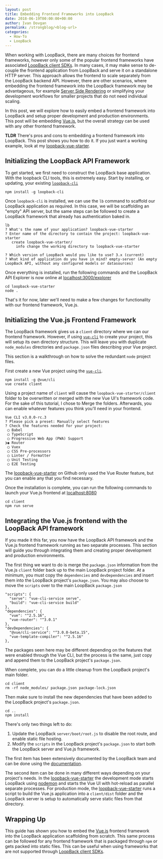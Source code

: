 ```yaml
---
layout: post
title: Embedding Frontend Frameworks into LoopBack
date: 2018-06-19T00:00:00+00:00
author: Ivan Dovgan
permalink: /strongblog/<blog-url>
categories:
  - How-To
  - LoopBack
---
```


When working with LoopBack, there are many choices for frontend frameworks, however only some of the popular frontend frameworks have associated [LoopBack client SDKs](https://loopback.io/doc/en/lb3/Client-SDKs.html). In many cases, it may make sense to de-couple the frontend application from LoopBack and serve it on a standalone HTTP server. This approach allows the frontend to scale separately from the LoopBack backend API. However, there are other scenarios, where embedding the frontend framework into the LoopBack framework may be advantageous, for example [Server Side Rendering](https://ssr.vuejs.org/) or simplifying your development workflows for smaller projects that do not need individual scaling. 

In this post, we will explore how to easily embed a frontend framework into LoopBack and setup proper development and production environments. This post will be embedding [Vue.js](https://vuejs.org/), but the overall strategy can be used with any other frontend framework.

**TLDR** There's pros and cons to embedding a frontend framework into LoopBack. This post shows you how to do it. If you just want a working example, look at my [loopback-vue-starter](https://github.com/ivandov/loopback-vue-starter).

## Initializing the LoopBack API Framework
To get started, we first need to construct the LoopBack base application. With the loopback CLI tools, this is extremely easy. Start by installing, or updating, your existing [`loopback-cli`](https://www.npmjs.com/package/loopback-cli)

```
npm install -g loopback-cli
```

Once `loopback-cli` is installed, we can use the `lb` command to scaffold our LoopBack application as required. In this case, we will be scaffolding an "empty" API server, but the same steps can be followed to create a LoopBack framework that already has authentication baked in.

```
lb
? What's the name of your application? loopback-vue-starter
? Enter name of the directory to contain the project: loopback-vue-starter
   create loopback-vue-starter/
     info change the working directory to loopback-vue-starter

? Which version of LoopBack would you like to use? 3.x (current)
? What kind of application do you have in mind? empty-server (An empty LoopBack API, without any configured models or datasources)
```

Once everything is installed, run the following commands and the LoopBack API Explorer is now online at [localhost:3000/explorer](http://localhost:3000/explorer/)

```
cd loopback-vue-starter 
node .
```

That's it for now, later we'll need to make a few changes for functionality with our frontend framework, Vue.js.

## Initializing the Vue.js Frontend Framework
The LoopBack framework gives us a `client` directory where we can our frontend framework. However, if using [`vue-cli`](https://cli.vuejs.org/) to create your project, this will setup its own directory structure. This will leave you with duplicate `node_modules` directories and `package.json` files describing your Vue project.

This section is a walkthrough on how to solve the redundant `node` project files.

First create a new Vue project using the [`vue-cli`](https://cli.vuejs.org/). 

```
npm install -g @vue/cli
vue create client
```

Using a project name of `client` will cause the `loopback-vue-starter/client` folder to be overwritten or merged with the new Vue UI's framework code. For the sake of this tutorial, I chose to Merge the folders. Afterwards, you can enable whatever features you think you'll need in your frontend. 

```
Vue CLI v3.0.0-rc.3
? Please pick a preset: Manually select features
? Check the features needed for your project:
 ◯ Babel
 ◯ TypeScript
 ◯ Progressive Web App (PWA) Support
❯◉ Router
 ◯ Vuex
 ◯ CSS Pre-processors
 ◯ Linter / Formatter
 ◯ Unit Testing
 ◯ E2E Testing
```

The [loopback-vue-starter](https://github.com/ivandov/loopback-vue-starter) on Github only used the Vue Router feature, but you can enable any that you find necessary.

Once the installation is complete, you can run the following commands to launch your Vue.js frontend at [localhost:8080](http://localhost:8080)

```
cd client
npm run serve
```

## Integrating the Vue.js frontend with the LoopBack API framework
If you made it this far, you now have the LoopBack API framework and the Vue.js frontend framework running as two separate processes. This section will guide you through integrating them and creating proper development and production environments.

The first thing we want to do is merge the `package.json` information from the Vue.js `client` folder back up to the main LoopBack project folder. At a minimum, you must copy the `dependencies` and `devDependencies` and insert them into the LoopBack project's `package.json`. You may also choose to move the `scripts` over to the main LoopBack `package.json`

```
"scripts": {
  "serve": "vue-cli-service serve",
  "build": "vue-cli-service build"
},
"dependencies": {
  "vue": "^2.5.16",
  "vue-router": "^3.0.1"
},
"devDependencies": {
  "@vue/cli-service": "^3.0.0-beta.15",
  "vue-template-compiler": "^2.5.16"
},
```

The packages seen here may be different depending on the features that were enabled through the Vue CLI, but the process is the same, just copy and append them to the LoopBack project's `package.json`.

When complete, you can do a little cleanup from the LoopBack project's main folder. 

```
cd client
rm -rf node_modules/ package.json package-lock.json
```

Then make sure to install the new dependencies that have been added to the LoopBack project's `package.json`.

```
cd ..
npm install
```

There's only two things left to do:
1. Update the LoopBack `server/boot/root.js` to disable the root route, and enable static file hosting. 
1. Modify the `scripts` in the LoopBack project's `package.json` to start both the LoopBack server and Vue.js framework.


The first item has been extensively documented by the LoopBack team and can be done using the [documentation](https://loopback.io/doc/en/lb3/Add-a-static-web-page.html).

The second item can be done in many different ways depending on your project's needs. In the [loopback-vue-starter](https://github.com/ivandov/loopback-vue-starter) the development mode starts LoopBack using [nodemon](https://www.npmjs.com/package/nodemon) and starts the Vue UI with hot-reload as parallel separate processes. For production mode, the [loopback-vue-starter](https://github.com/ivandov/loopback-vue-starter) runs a script to build the Vue.js application into a `client/dist` folder and the LoopBack server is setup to automatically serve static files from that directory.

## Wrapping Up
This guide has shown you how to embed the [Vue.js](https://vuejs.org/) frontend framework into the LoopBack application scaffolding from scratch. This same process can be followed for any frontend framework that is packaged through `npm` or gets packed into static files. This can be useful when using frameworks that are not supported through [LoopBack client SDKs](https://loopback.io/doc/en/lb3/Client-SDKs.html). 